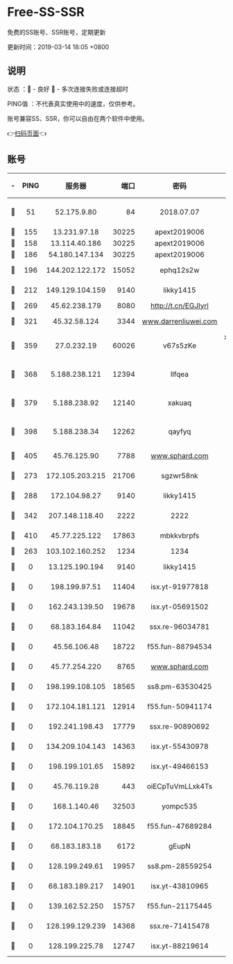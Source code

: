 # Free-SS-SSR

免费的SS账号、SSR账号，定期更新

更新时间：2019-03-14 18:05 +0800

## 说明

状态     ：🙂 - 良好 🙁 - 多次连接失败或连接超时

PING值   ：不代表真实使用中的速度，仅供参考。

账号兼容SS、SSR，你可以自由在两个软件中使用。

👉[扫码页面](https://liesauer.github.io/Free-SS-SSR/)👈

## 账号

|-|PING|服务器|端口|密码|加密方式|区域|
|:----:|:----:|:-----:|-----:|:----:|:----:|:----:|
|🙂|51|52.175.9.80|84|2018.07.07|chacha20-ietf-poly1305|HK|
|🙂|155|13.231.97.18|30225|apext2019006|chacha20|JP|
|🙂|158|13.114.40.186|30225|apext2019006|chacha20|JP|
|🙂|186|54.180.147.134|30225|apext2019006|chacha20|KR|
|🙂|196|144.202.122.172|15052|ephq12s2w|aes-256-cfb|US|
|🙂|212|149.129.104.159|9140|likky1415|aes-256-cfb|HK|
|🙂|269|45.62.238.179|8080|http://t.cn/EGJIyrl|rc4-md5|CA|
|🙂|321|45.32.58.124|3344|www.darrenliuwei.com|aes-256-cfb|JP|
|🙂|359|27.0.232.19|60026|v67s5zKe|xchacha20-ietf-poly1305|HK|
|🙂|368|5.188.238.121|12394|llfqea|chacha20-ietf-poly1305|BR|
|🙂|379|5.188.238.92|12140|xakuaq|chacha20-ietf-poly1305|BR|
|🙂|398|5.188.238.34|12262|qayfyq|chacha20-ietf-poly1305|BR|
|🙂|405|45.76.125.90|7788|www.sphard.com|aes-256-cfb|AU|
|🙂|273|172.105.203.215|21706|sgzwr58nk|aes-256-cfb|JP|
|🙂|288|172.104.98.27|9140|likky1415|aes-256-cfb|JP|
|🙂|342|207.148.118.40|2222|2222|aes-256-cfb|SG|
|🙂|410|45.77.225.122|17863|mbkkvbrpfs|aes-256-cfb|GB|
|🙁|263|103.102.160.252|1234|1234|rc4-md5|JP|
|🙁|0|13.125.190.194|9140|likky1415|aes-256-cfb|KR|
|🙁|0|198.199.97.51|11404|isx.yt-91977818|aes-256-cfb|US|
|🙁|0|162.243.139.50|19678|isx.yt-05691502|aes-256-cfb|US|
|🙁|0|68.183.164.84|11042|ssx.re-96034781|aes-256-cfb|US|
|🙁|0|45.56.106.48|18722|f55.fun-88794534|aes-256-cfb|US|
|🙁|0|45.77.254.220|8765|www.sphard.com|aes-256-cfb|SG|
|🙁|0|198.199.108.105|18565|ss8.pm-63530425|aes-256-cfb|US|
|🙁|0|172.104.181.121|12914|f55.fun-50941174|aes-256-cfb|SG|
|🙁|0|192.241.198.43|17779|ssx.re-90890692|aes-256-cfb|US|
|🙁|0|134.209.104.143|14363|isx.yt-55430978|aes-256-cfb|SG|
|🙁|0|198.199.101.65|15892|isx.yt-49466153|aes-256-cfb|US|
|🙁|0|45.76.119.28|443|oiECpTuVmLLxk4Ts|aes-256-cfb|AU|
|🙁|0|168.1.140.46|32503|yompc535|aes-256-cfb|AU|
|🙁|0|172.104.170.25|18845|f55.fun-47689284|aes-256-cfb|SG|
|🙁|0|68.183.183.18|6172|gEupN|aes-256-cfb|SG|
|🙁|0|128.199.249.61|19957|ss8.pm-28559254|aes-256-cfb|SG|
|🙁|0|68.183.189.217|14901|isx.yt-43810965|aes-256-cfb|SG|
|🙁|0|139.162.52.250|15757|f55.fun-21175445|aes-256-cfb|SG|
|🙁|0|128.199.129.239|14368|ssx.re-71415478|aes-256-cfb|SG|
|🙁|0|128.199.225.78|12747|isx.yt-88219614|aes-256-cfb|SG|
